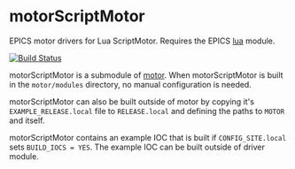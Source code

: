# motorScriptMotor
EPICS motor drivers for Lua ScriptMotor.  Requires the EPICS [lua](https://github.com/epics-modules/lua) module.

[![Build Status](https://github.com/epics-motor/motorScriptMotor/actions/workflows/ci-scripts-build.yml/badge.svg)](https://github.com/epics-motor/motorScriptMotor/actions/workflows/ci-scripts-build.yml)
<!--[![Build Status](https://travis-ci.org/epics-motor/motorScriptMotor.png)](https://travis-ci.org/epics-motor/motorScriptMotor)-->

motorScriptMotor is a submodule of [motor](https://github.com/epics-modules/motor).  When motorScriptMotor is built in the ``motor/modules`` directory, no manual configuration is needed.

motorScriptMotor can also be built outside of motor by copying it's ``EXAMPLE_RELEASE.local`` file to ``RELEASE.local`` and defining the paths to ``MOTOR`` and itself.

motorScriptMotor contains an example IOC that is built if ``CONFIG_SITE.local`` sets ``BUILD_IOCS = YES``.  The example IOC can be built outside of driver module.
